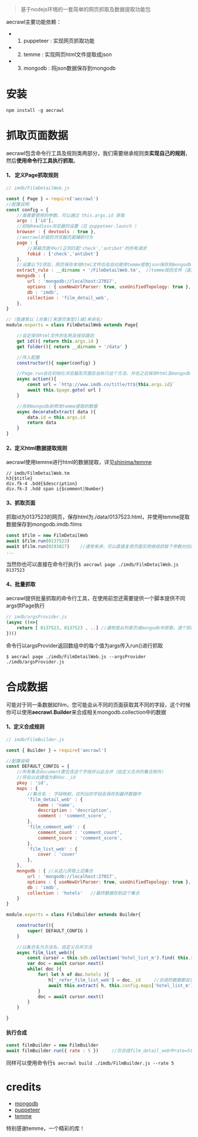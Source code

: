 > 基于nodejs环境的一套简单的网页抓取及数据提取功能包

aecrawl主要功能依赖：
- 1. puppeteer : 实现网页抓取功能
- 2. temme : 实现网页html文件提取成json
- 3. mongodb : 将json数据保存到mongodb

# 安装

```npm install -g aecrawl ```

# 抓取页面数据

aecrawl包含命令行工具及规则类两部分，我们需要继承规则类**实现自己的规则**，然后**使用命令行工具执行抓取**。

#### 1、 定义Page抓取规则

```javascript
// imdb/FilmDetailWeb.js

const { Page } = require('aecrawl')
//配置说明
const config = {
    //类需要使用的参数，可以通过 this.args.id 获取
    args : ['id'],
    //初始headless浏览器的设置（见 puppeteer.launch ）
    browser : { devtools : true },
    //aecrawl封装的浏览器页面辅助行为
    page : {
        //屏蔽页面中url正则匹配'check','antibot'的所有请求
        fobid : ['check','antibot']
    },
    //设置以下2项后，网页保存本地html文件后会自动使用temme提取json保存到mongodb
    extract_rule : __dirname + '/FilmDetailWeb.tm',  //temme规则文件（语法见 temme)
    mongodb : {
        url : 'mongodb://localhost:27017',
        options : { useNewUrlParser: true, useUnifiedTopology: true },
        db : 'imdb',
        collection : 'film_detail_web',
    },
}

//（我通常以 [对象][来源页类型][端]来命名）
module.exports = class FilmDetailWeb extends Page{

    //设定保存html文件的名称及保存路劲
    get id(){ return this.args.id }
    get folder(){ return __dirname + '/data' }

    //传入配置
    constructor(){ super(config) }

    //Page.run会在初始化浏览器及页面后会执行这个方法，并在之后保存html及mongodb
    async action(){
        const url = `http://www.imdb.cn/title/tt${this.args.id}`
        await this.$page.goto( url )
    }

    //存到mongodb前修改temme提取的数据
    async decorateExtract( data ){
        data.id = this.args.id
        return data
    }
}
```

#### 2、定义html数据提取规则

aecrawl使用temme进行html的数据提取，详见[shinima/temme](https://github.com/shinima/temme.git)

```less
// imdb/FilmDetailWeb.tm
h3{$title}
div.fk-4 .bdd{$description}
div.fk-3 .hdd span i{$comment|Number}
```

#### 3、抓取页面

抓取id为0137523的网页，保存html为./data/0137523.html，并使用temme提取数据保存到mongodb.imdb.films

```javascript
const $film = new FilmDetailWeb
await $film.run(0137523)
await $film.run(0293827)    //通常来讲，可以直接复用页面实例继续抓取下参数对应的页面
...
```

当然你也可以直接在命令行执行```$ aecrawl page ./imdb/FilmDetailWeb.js 0137523```

#### 4、批量抓取

aecrawl提供批量抓取的命令行工具，在使用前您还需要提供一个脚本提供不同args供Page执行

```javascript
// imdb/argsProvider.js
(async ()=>{
    return [ 0137523, 0137523 , ..] //通常是从列表页或mongodb中获取，逐个抓取
})()
```

命令行以argsProvider返回数组中的每个值为args传入run()进行抓取

```$ aecrawl page ./imdb/FilmDetailWeb.js --argsProvider ./imdb/argsProvider.js ```

# 合成数据

可能对于同一条数据如film，您可能会从不同的页面获取其不同的字段，这个时候你可以使用**aecrawl.Builder**来合成相关mongodb.collection中的数据

#### 1、定义合成规则

```javascript
// imdb/FilmBuilder.js

const { Builder } = require('aecrawl')

//配置说明
const DEFAULT_CONFIG = {
    //所有集合document需包含这个字段并以此合并（自定义合并的集合除外）
    //将会以此键值为新doc._id
    pkey : 'id',
    maps : {
        //集合名 : 字段映射，仅列出的字段会保存到最终数据中
        'film_detail_web' : {
            name : 'name',
            description : 'description',
            comment : 'comment_score',
        },
        'film_comment_web' : {
            comment_count : 'comment_count',
            comment_score : 'comment_score',
        },
        'film_list_web' : {
            cover : 'cover'
        },
    },
    mongodb : { //从这儿获取上述集合
        url : 'mongodb://localhost:27017',
        options : { useNewUrlParser: true, useUnifiedTopology: true },
        db : 'imdb',
        collection : 'hotels'   //最终数据存到这个集合
    }
}

module.exports = class FilmBuilder extends Builder{

    constructor(){
        super( DEFAULT_CONFIG )
    }

    //以集合名为方法名，自定义合并方法
    async film_list_web(){
        const cursor = this.$db.collection('hotel_list_m').find( this.selector )
        var doc = await cursor.next()
        while( doc ){
            for( let h of doc.hotels ){
                h['_refer_film_list_web'] = doc._id     //合成的数据都会加上 _refer_集合 = _id 的字段，这里也加上
                await this.extract( h, this.config.maps['hotel_list_m'] )   //调用extract方法保存数据
            }
            doc = await cursor.next()
        }
    }

}
```

#### 执行合成

```javascript
const filmBuilder = new FilmBuilder
await filmBuilder.run({ rate : 5 })     //仅合成film_detail_web中rate=5的数据
```

同样可以使用命令行```$ aecrawl build ./imdb/FilmBuilder.js --rate 5```

# credits

* [mongodb](https://github.com/mongodb/node-mongodb-native)
* [puppeteer](https://github.com/puppeteer/puppeteer)
* [temme](https://github.com/shinima/temme.git)

特别感谢temme，一个精彩的库！

